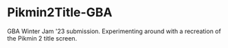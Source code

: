 # Pikmin2Title-GBA
GBA Winter Jam '23 submission. Experimenting around with a recreation of the Pikmin 2 title screen.
